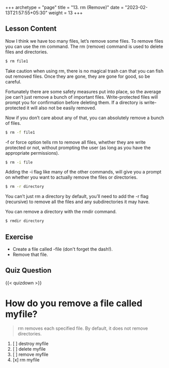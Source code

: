 +++
archetype = "page"
title = "13. rm (Remove)"
date = "2023-02-13T21:57:55+05:30"
weight = 13
+++

## Lesson Content

Now I think we have too many files, let’s remove some files. To remove files you can use the rm command. The rm (remove) command is used to delete files and directories. 

```bash
$ rm file1
```

Take caution when using rm, there is no magical trash can that you can fish out removed files. Once they are gone, they are gone for good, so be careful. 

Fortunately there are some safety measures put into place, so the average joe can’t just remove a bunch of important files. Write-protected files will prompt you for confirmation before deleting them. If a directory is write-protected it will also not be easily removed. 

Now if you don’t care about any of that, you can absolutely remove a bunch of files. 

```bash
$ rm -f file1
```

-f or force option tells rm to remove all files, whether they are write protected or not, without prompting the user (as long as you have the appropriate permissions).

```bash
$ rm -i file
```

Adding the -i flag like many of the other commands, will give you a prompt on whether you want to actually remove the files or directories. 

```bash
$ rm -r directory
```

You can’t just rm a directory by default, you’ll need to add the -r flag (recursive) to remove all the files and any subdirectories it may have.

You can remove a directory with the rmdir command.

```bash
$ rmdir directory
```

## Exercise

- Create a file called -file (don't forget the dash!).
- Remove that file.

## Quiz Question

{{< quizdown >}}

# How do you remove a file called myfile?

> rm removes each specified file. By default, it does not remove directories.

1. [ ] destroy myfile
2. [ ] delete myfile
3. [ ] remove myfile
4. [x] rm myfile
